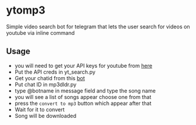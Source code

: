# ytomp3

Simple video search bot for telegram that lets the user search for videos on youtube via inline command 

## Usage
- you will need to get your API keys for youtube from [here](https://developers.google.com/docs/api/quickstart/python) 
- Put the API creds in yt_search.py
- Get your chatid from this [bot](https://telegram.me/get_id_bot)
- Put chat ID in mp3dldr.py
- type @botname in message field and type the song name
- you will see a list of songs appear choose one from that
- press the `convert to mp3` button which appear after that
- Wait for it to convert
- Song will be downloaded


